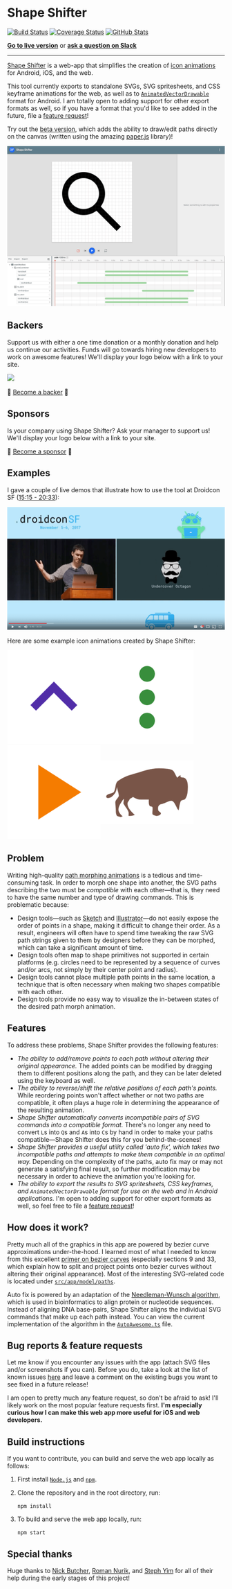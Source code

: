 # Shape Shifter

[![Build Status][travis-badge]][travis-badge-url]
[![Coverage Status][coveralls-badge]][coveralls-badge-url]
[![GitHub Stats](https://img.shields.io/badge/github-stats-ff5500.svg)](http://githubstats.com/alexjlockwood/ShapeShifter)

**[Go to live version](https://shapeshifter.design)** or **[ask a question on Slack](https://join.slack.com/t/shapeshifterdesign/shared_invite/enQtNDAwODY5NjI2NTE4LTAyZTE3ZmYxNGUxMmViY2UwNDJjZWYyYzhhNTQzYmVkYmVmNTA0NmEyY2MwMmFiOTllODI5YzZmNDQwOTE1MGU)**

-----

[Shape Shifter](https://alexjlockwood.github.io/ShapeShifter/) is a web-app that simplifies
the creation of [icon animations][adp-icon-animations] for Android, iOS, and the web.

This tool currently exports to standalone SVGs, SVG spritesheets,
and CSS keyframe animations for the web, as well as to
[`AnimatedVectorDrawable`](https://developer.android.com/reference/android/graphics/drawable/AnimatedVectorDrawable.html)
format for Android. I am totally open to adding support for other export formats as well, so
if you have a format that you'd like to see added in the future,
file a [feature request][report-feature-request]!

Try out the [beta version](https://beta.shapeshifter.design), which adds the ability to draw/edit paths directly on the canvas (written using the amazing [paper.js](http://paperjs.org/) library)!

![Screen capture of tool](art/screencap.gif)

## Backers

Support us with either a one time donation or a monthly donation and help us
continue our activities. Funds will go towards hiring new developers to work
on awesome features! We'll display your logo below with a link to your site.

<a href="https://opencollective.com/shapeshifter#backers" target="_blank"><img src="https://opencollective.com/shapeshifter/backers.svg?width=890"></a>

🙏 [Become a backer](https://opencollective.com/shapeshifter#backer) 🙏

## Sponsors

Is your company using Shape Shifter? Ask your manager to support us!
We'll display your logo below with a link to your site.

🙏 [Become a sponsor](https://opencollective.com/shapeshifter#sponsor) 🙏

## Examples

I gave a couple of live demos that illustrate how to use the tool at Droidcon SF ([15:15 - 20:33](https://youtu.be/JhryKMOM6GI?t=15m15s)):

[![In-depth path morphing with Shape Shifter](art/droidcon-sf-video-embed.png)](https://youtu.be/JhryKMOM6GI?t=15m15s)

Here are some example icon animations created by Shape Shifter:

<img src="art/expandcollapse.gif" alt="Expand to collapse animation" width="216px"/><img src="art/moreback.gif" alt="Overflow to back arrow animation" width="216px"/><img src="art/playpausestop.gif" alt="Play-pause-stop animation" width="216px"/><img src="art/animals.gif" alt="Animals animation" width="216px" vspace="34px"/><!--<img src="art/plusminus.gif" alt="Plus-to-minus animation" width="216px"/><img src="art/cast.gif" alt="Cast animation" width="216px"/><img src="art/drawerarrow.gif" alt="Drawer-to-arrow animation" width="216px"/><img src="art/digits.gif" alt="Digits animation" width="216px"/>-->

## Problem

Writing high-quality [path morphing animations][adp-path-morphing]
is a tedious and time-consuming task. In order to morph one shape into another,
the SVG paths describing the two must be *compatible* with each other&mdash;that is,
they need to have the same number and type of drawing commands. This is problematic because:

* Design tools&mdash;such as [Sketch][sketch] and [Illustrator][illustrator]&mdash;do not easily
  expose the order of points in a shape, making it difficult to change their order. As a result,
  engineers will often have to spend time tweaking the raw SVG path strings given to them by
  designers before they can be morphed, which can take a significant amount of time.
* Design tools often map to shape primitives not supported in certain platforms
  (e.g. circles need to be represented by a sequence of curves and/or arcs,
  not simply by their center point and radius).
* Design tools cannot place multiple path points in the same location, a technique that
  is often necessary when making two shapes compatible with each other.
* Design tools provide no easy way to visualize the in-between states of the desired
  path morph animation.

## Features

To address these problems, Shape Shifter provides the following features:

* *The ability to add/remove points to each path without altering their original appearance.*
  The added points can be modified by dragging them to different positions along the path,
  and they can be later deleted using the keyboard as well.
* *The ability to reverse/shift the relative positions of each path's points.* While reordering points
  won't affect whether or not two paths are compatible, it often plays a huge role in determining the
  appearance of the resulting animation.
* *Shape Shifter automatically converts incompatible pairs of SVG commands into a compatible
  format.* There's no longer any need to convert `L`s into `Q`s and `A`s into `C`s by hand in
  order to make your paths compatible&mdash;Shape Shifter does this for you behind-the-scenes!
* *Shape Shifter provides a useful utility called 'auto fix', which takes two incompatible
  paths and attempts to make them compatible in an optimal way.* Depending on the complexity
  of the paths, auto fix may or may not generate a satisfying final result, so further
  modification may be necessary in order to achieve the animation you're looking for.
* *The ability to export the results to SVG spritesheets, CSS keyframes, and
  `AnimatedVectorDrawable` format for use on
  the web and in Android applications.* I'm open to adding support for other export formats
  as well, so feel free to file a [feature request][report-feature-request]!

## How does it work?

Pretty much all of the graphics in this app are powered by bezier curve approximations under-the-hood.
I learned most of what I needed to know from this excellent [primer on bezier curves][primer-on-bezier-curves]
(especially sections 9 and 33, which explain how to split and project points onto bezier
curves without altering their original appearance). Most of the interesting SVG-related code
is located under [`src/app/model/paths`](https://github.com/alexjlockwood/ShapeShifter/tree/master/src/app/model/paths).

Auto fix is powered by an adaptation of the [Needleman-Wunsch algorithm][Needleman-Wunsch],
which is used in bioinformatics to align protein or nucleotide sequences. Instead of
aligning DNA base-pairs, Shape Shifter aligns the individual SVG commands that make up
each path instead. You can view the current implementation of the algorithm in the
[`AutoAwesome.ts`](https://github.com/alexjlockwood/ShapeShifter/blob/master/src/app/scripts/algorithms/AutoAwesome.ts) file.

## Bug reports & feature requests

Let me know if you encounter any issues with the app (attach SVG files and/or
screenshots if you can). Before you do, take a look at the list of known issues
[here](https://github.com/alexjlockwood/ShapeShifter/issues) and leave a comment
on the existing bugs you want to see fixed in a future release!

I am open to pretty much any feature request, so don't be afraid to ask!
I'll likely work on the most popular feature requests first. **I'm especially
curious how I can make this web app more useful for iOS and web developers.**

## Build instructions

If you want to contribute, you can build and serve the web app locally as follows:

  1. First install [`Node.js`](https://nodejs.org/) and [`npm`](https://www.npmjs.com/).

  2. Clone the repository and in the root directory, run:

     ```
     npm install
     ```

  3. To build and serve the web app locally, run:

     ```
     npm start
     ```

## Special thanks

Huge thanks to [Nick Butcher][nick-butcher-twitter], [Roman Nurik][roman-nurik-twitter],
and [Steph Yim][steph-yim-website] for all of their help during the early stages of this project!

  [report-feature-request]: https://github.com/alexjlockwood/ShapeShifter/issues/new
  [adp-icon-animations]: http://www.androiddesignpatterns.com/2016/11/introduction-to-icon-animation-techniques.html
  [adp-path-morphing]: http://www.androiddesignpatterns.com/2016/11/introduction-to-icon-animation-techniques.html#morphing-paths
  [sketch]: https://www.sketchapp.com/
  [illustrator]: http://www.adobe.com/products/illustrator.html
  [Needleman-Wunsch]: https://en.wikipedia.org/wiki/Needleman%E2%80%93Wunsch_algorithm
  [primer-on-bezier-curves]: https://pomax.github.io/bezierinfo
  [nick-butcher-twitter]: https://twitter.com/crafty
  [roman-nurik-twitter]: https://twitter.com/romannurik
  [steph-yim-website]: http://stephanieyim.com
  [travis-badge]: https://travis-ci.org/alexjlockwood/ShapeShifter.svg?branch=master
  [travis-badge-url]: https://travis-ci.org/alexjlockwood/ShapeShifter
  [david-badge]: https://david-dm.org/alexjlockwood/ShapeShifter.svg
  [david-badge-url]: https://david-dm.org/alexjlockwood/ShapeShifter
  [david-dev-badge]: https://david-dm.org/alexjlockwood/ShapeShifter/dev-status.svg
  [david-dev-badge-url]: https://david-dm.org/alexjlockwood/ShapeShifter?type=dev
  [coveralls-badge]: https://coveralls.io/repos/github/alexjlockwood/ShapeShifter/badge.svg?branch=master
  [coveralls-badge-url]: https://coveralls.io/github/alexjlockwood/ShapeShifter?branch=master
